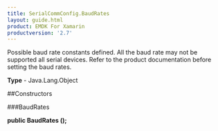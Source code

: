 ```yaml
---
title: SerialCommConfig.BaudRates
layout: guide.html
product: EMDK For Xamarin 
productversion: '2.7' 
---
```

Possible baud rate constants defined. All the baud rate may not be supported all serial devices. Refer to the product documentation before setting the baud rates.

**Type** - Java.Lang.Object

##Constructors

###BaudRates

**public BaudRates ();**


        


